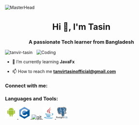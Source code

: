   ![MasterHead](https://media0.giphy.com/headers/GitHub/w8ZJLtJbmuph.gif)
<h1 align="center">Hi 👋, I'm Tasin</h1>
<h3 align="center">A passionate Tech learner from Bangladesh</h3>
<img align="right" alt="Coding" width="400" src="https://media.tenor.com/iTtJ7nAqpIcAAAAC/stray-coding.gif">

<p align="left"> <img src="https://komarev.com/ghpvc/?username=tanvir-tasin&label=Profile%20views&color=0e75b6&style=flat" alt="tanvir-tasin" /> </p>



- 🌱 I’m currently learning **JavaFx**

- 📫 How to reach me **tanvirtasinofficial@gmail.com**

<h3 align="left">Connect with me:</h3>
<p align="left">
</p>

<h3 align="left">Languages and Tools:</h3>
<p align="left"> <a href="https://developer.android.com" target="_blank" rel="noreferrer"> <img src="https://raw.githubusercontent.com/devicons/devicon/master/icons/android/android-original-wordmark.svg" alt="android" width="40" height="40"/> </a> <a href="https://www.cprogramming.com/" target="_blank" rel="noreferrer"> <img src="https://raw.githubusercontent.com/devicons/devicon/master/icons/c/c-original.svg" alt="c" width="40" height="40"/> </a> <a href="https://git-scm.com/" target="_blank" rel="noreferrer"> <img src="https://www.vectorlogo.zone/logos/git-scm/git-scm-icon.svg" alt="git" width="40" height="40"/> </a> <a href="https://www.java.com" target="_blank" rel="noreferrer"> <img src="https://raw.githubusercontent.com/devicons/devicon/master/icons/java/java-original.svg" alt="java" width="40" height="40"/> </a> <a href="https://www.postgresql.org" target="_blank" rel="noreferrer"> <img src="https://raw.githubusercontent.com/devicons/devicon/master/icons/postgresql/postgresql-original-wordmark.svg" alt="postgresql" width="40" height="40"/> </a> </p>


